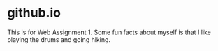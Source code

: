 # github.io


This is for Web Assignment 1.
Some fun facts about myself is that I like playing the drums and going hiking.